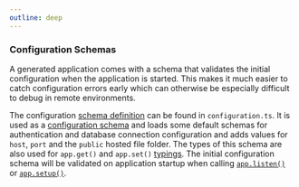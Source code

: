 ```yaml
---
outline: deep
---
```


### Configuration Schemas

A generated application comes with a schema that validates the initial configuration when the application is started. This makes it much easier to catch configuration errors early which can otherwise be especially difficult to debug in remote environments.

The configuration [schema definition](../../api/schema/index.md) can be found in `configuration.ts`. It is used as a [configuration schema](../../api/configuration.md#configuration-validation) and loads some default schemas for authentication and database connection configuration and adds values for `host`, `port` and the `public` hosted file folder. The types of this schema are also used for `app.get()` and `app.set()` [typings](./typescript.md). The initial configuration schema will be validated on application startup when calling [`app.listen()`](../../api/application.md#listenport) or [`app.setup()`](../../api/application.md#setupserver).

